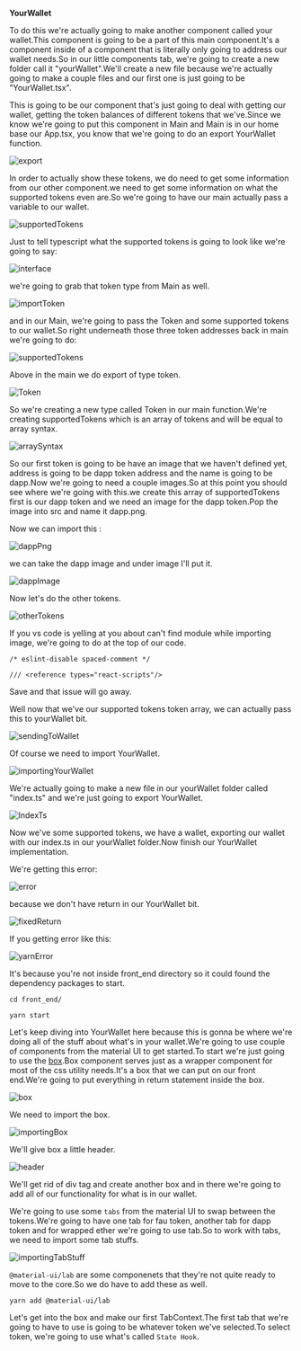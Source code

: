 **YourWallet**

To do this we're actually going to make another component called your wallet.This component is going to be a part of this main component.It's a component inside of a component that is literally only going to address our wallet needs.So in our little components tab, we're going to create a new folder call it "yourWallet".We'll create a new file because we're actually going to make a couple files and our first one is just going to be "YourWallet.tsx".

This is going to be our component that's just going to deal with getting our wallet, getting the token balances of different tokens that we've.Since we know we're going to put this component in Main and Main is in our home base our App.tsx, you know that we're going to do an export YourWallet function.

![export](Images/n138.png)

In order to actually show these tokens, we do need to get some information from our other component.we need to get some information on what the supported tokens even are.So we're going to have our main actually pass a variable to our wallet.

![supportedTokens](Images/n139.png)

Just to tell typescript what the supported tokens is going to look like we're going to say:

![interface](Images/n140.png)

we're going to grab that token type from Main as well. 

![importToken](Images/n141.png)

and in our Main, we're going to pass the Token and some supported tokens to our wallet.So right underneath those three token addresses back in main we're going to do:

![supportedTokens](Images/n142.png)

Above in the main we do export of type token.

![Token](Images/n143.png)

So we're creating a new type called Token in our main function.We're creating supportedTokens which is an array of tokens and will be equal to array syntax.

![arraySyntax](Images/n144.png)

So our first token is going to be have an image that we haven't defined yet, address is going to be dapp token address and the name is going to be dapp.Now we're going to need a couple images.So at this point you should see where we're going with this.we create this array of supportedTokens first is our dapp token and we need an image for the dapp token.Pop the image into src and name it dapp.png.

Now we can import this :

![dappPng](Images/n145.png)

we can take the dapp image and under image I'll put it.
 
![dappImage](Images/n146.png)

Now let's do the other tokens.

![otherTokens](Images/n147.png)

If you vs code is yelling at you about can't find module while importing image, we're going to do at the top of our code.

`/* eslint-disable spaced-comment */`

`/// <reference types="react-scripts"/>`

Save and that issue will go away.

Well now that we've our supported tokens token array, we can actually pass this to yourWallet bit.

![sendingToWallet](Images/n148.png)

Of course we need to import YourWallet.

![importingYourWallet](Images/n149.png)

We're actually going to make a new file in our yourWallet folder called "index.ts" and we're just going to export YourWallet.

![IndexTs](Images/n150.png)

Now we've some supported tokens, we have a wallet, exporting our wallet with our index.ts in our yourWallet folder.Now finish our YourWallet implementation.

We're getting this error:

![error](Images/n151.png)

because we don't have return in our YourWallet bit.

![fixedReturn](Images/n152.png)

If you getting error like this:

![yarnError](Images/n153.png)

It's because you're not inside front_end directory so it could found the dependency packages to start.

`cd front_end/`

`yarn start`

Let's keep diving into YourWallet here because this is gonna be where we're doing all of the stuff about what's in your wallet.We're going to use couple of components from the material UI to get started.To start we're just going to use the [box](https://mui.com/material-ui/react-box/).Box component serves just as a wrapper component for most of the css utility needs.It's a box that we can put on our front end.We're going to put everything in return statement inside the box.

![box](Images/n154.png)

We need to import the box.

![importingBox](Images/n155.png)

We'll give box a little header.

![header](Images/n156.png)

We'll get rid of div tag and create another box and in there we're going to add all of our functionality for what is in our wallet.

We're going to use some `tabs` from the material UI to swap between the tokens.We're going to have one tab for fau token, another tab for dapp token and for wrapped ether we're going to use tab.So to work with tabs, we need to import some tab stuffs.

![importingTabStuff](Images/n157.png)

`@material-ui/lab` are some componenets that they're not quite ready to move to the core.So we do have to add these as well.

`yarn add @material-ui/lab`

Let's get into the box and make our first TabContext.The first tab that we're going to have to use is going to be whatever token we've selected.To select token, we're going to use what's called `State Hook`.



 

